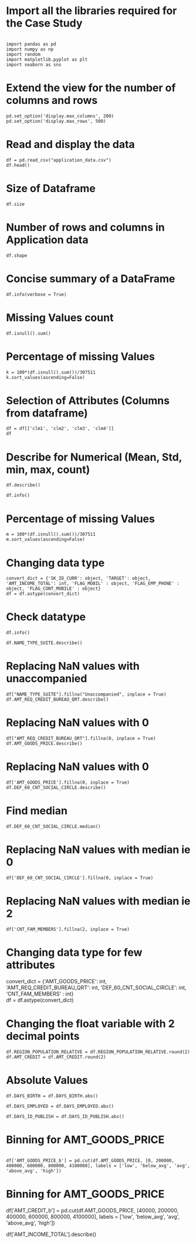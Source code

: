 # Import all the libraries required for the Case Study

```

import pandas as pd
import numpy as np
import random
import matplotlib.pyplot as plt
import seaborn as sns
```


# Extend the view for the number of columns and rows 

```
pd.set_option('display.max_columns', 200)
pd.set_option('display.max_rows', 500)
```
# Read and display the data

```
df = pd.read_csv("application_data.csv")
df.head()
```

# Size of Dataframe
```
df.size
```

# Number of rows and columns in Application data
```
df.shape
```

# Concise summary of a DataFrame
```
df.info(verbose = True)
```

# Missing Values count

```
df.isnull().sum()
```

# Percentage of missing Values
```
k = 100*(df.isnull().sum())/307511
k.sort_values(ascending=False)
```

# Selection of Attributes (Columns from dataframe) 

```
df = df[['clm1', 'clm2', 'clm3', 'clm4']]
df
```


# Describe for Numerical (Mean, Std, min, max, count)

```
df.describe()
```

```
df.info()
```

# Percentage of missing Values

```
m = 100*(df.isnull().sum())/307511
m.sort_values(ascending=False)
```

# Changing data type

```
convert_dict = {'SK_ID_CURR': object, 'TARGET': object, 'AMT_INCOME_TOTAL': int, 'FLAG_MOBIL' : object, 'FLAG_EMP_PHONE' : object, 'FLAG_CONT_MOBILE' : object}   
df = df.astype(convert_dict)
```


# Check datatype

```
df.info()
```

```
df.NAME_TYPE_SUITE.describe()
```

# Replacing NaN values with unaccompanied

```
df["NAME_TYPE_SUITE"].fillna("Unaccompanied", inplace = True)
df.AMT_REQ_CREDIT_BUREAU_QRT.describe()
```

# Replacing NaN values with 0
```
df["AMT_REQ_CREDIT_BUREAU_QRT"].fillna(0, inplace = True)
df.AMT_GOODS_PRICE.describe()
```

# Replacing NaN values with 0
```
df['AMT_GOODS_PRICE'].fillna(0, inplace = True)
df.DEF_60_CNT_SOCIAL_CIRCLE.describe()
```

# Find median

```
df.DEF_60_CNT_SOCIAL_CIRCLE.median()
```

# Replacing NaN values with median ie 0
```
df['DEF_60_CNT_SOCIAL_CIRCLE'].fillna(0, inplace = True)
```


# Replacing NaN values with median ie 2
```
df['CNT_FAM_MEMBERS'].fillna(2, inplace = True)
```

# Changing data type for few attributes
convert_dict = {'AMT_GOODS_PRICE': int, 'AMT_REQ_CREDIT_BUREAU_QRT': int, 'DEF_60_CNT_SOCIAL_CIRCLE': int, 'CNT_FAM_MEMBERS' : int}   
df = df.astype(convert_dict)

# Changing the float variable with 2 decimal points

```
df.REGION_POPULATION_RELATIVE = df.REGION_POPULATION_RELATIVE.round(2)
df.AMT_CREDIT = df.AMT_CREDIT.round(2)
```

# Absolute Values

```
df.DAYS_BIRTH = df.DAYS_BIRTH.abs()

df.DAYS_EMPLOYED = df.DAYS_EMPLOYED.abs()

df.DAYS_ID_PUBLISH = df.DAYS_ID_PUBLISH.abs()
```


# Binning for AMT_GOODS_PRICE
```

df['AMT_GOODS_PRICE_b'] = pd.cut(df.AMT_GOODS_PRICE, [0, 200000, 400000, 600000, 800000, 4100000], labels = ['low', 'below_avg', 'avg', 'above_avg', 'high'])
```


# Binning for AMT_GOODS_PRICE
df['AMT_CREDIT_b'] = pd.cut(df.AMT_GOODS_PRICE, [40000, 200000, 400000, 600000, 800000, 4100000], labels = ['low', 'below_avg', 'avg', 'above_avg', 'high'])

df['AMT_INCOME_TOTAL'].describe()
